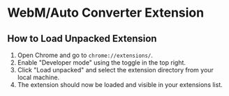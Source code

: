 # WebM/Auto Converter Extension

## How to Load Unpacked Extension

1. Open Chrome and go to `chrome://extensions/`.
2. Enable "Developer mode" using the toggle in the top right.
3. Click "Load unpacked" and select the extension directory from your local machine.
4. The extension should now be loaded and visible in your extensions list.
